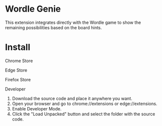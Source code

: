 # Wordle Genie

This extension integrates directly with the Wordle game to show the remaining possibilities based on the board hints.

# Install

Chrome Store

Edge Store

Firefox Store

Developer

1. Download the source code and place it anywhere you want.
2. Open your browser and go to chrome://extensions or edge://extensions.
3. Enable Developer Mode.
4. Click the "Load Unpacked" button and select the folder with the source code.
